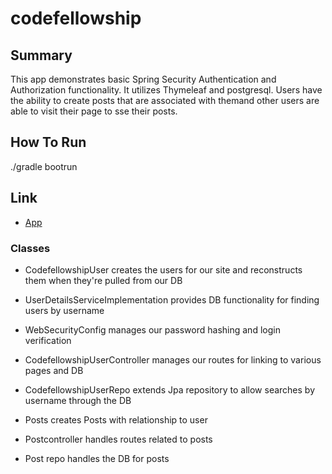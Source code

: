 # codefellowship

## Summary

This app demonstrates basic Spring Security Authentication and Authorization functionality. It utilizes Thymeleaf and postgresql. Users have the ability to create posts that are associated with themand other users are able to visit their page to sse their posts.

## How To Run

./gradle bootrun

## Link

- [App](codefellowship/src/main/java/com/shaybrow/codefellowship/CodefellowshipApplication.java)

### Classes

- CodefellowshipUser creates the users for our site and reconstructs them when they're pulled from our DB

- UserDetailsServiceImplementation provides DB functionality for finding users by username

- WebSecurityConfig manages our password hashing and login verification

- CodefellowshipUserController manages our routes for linking to various pages and DB

- CodefellowshipUserRepo extends Jpa repository to allow searches by username through the DB

- Posts creates Posts with relationship to user

- Postcontroller handles routes related to posts

- Post repo handles the DB for posts


